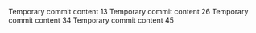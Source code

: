 Temporary commit content 13
Temporary commit content 26
Temporary commit content 34
Temporary commit content 45
